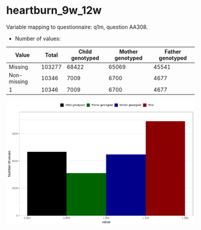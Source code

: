# heartburn_9w_12w
Variable mapping to questionnaire: q1m, question AA308.
- Number of values:

| Value | Total | Child genotyped | Mother genotyped | Father genotyped |
| ----- | ----- | --------------- | ---------------- | ---------------- |
| Missing | 103277 | 68422 | 65069 | 45541 |
| Non-missing | 10346 | 7009 | 6700 | 4677 |
| 1 | 10346 | 7009 | 6700 | 4677 |



![](heartburn_9w_12w_n.png)




